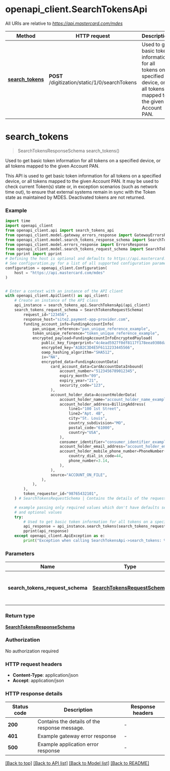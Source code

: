 # openapi_client.SearchTokensApi

All URIs are relative to *https://api.mastercard.com/mdes*

Method | HTTP request | Description
------------- | ------------- | -------------
[**search_tokens**](SearchTokensApi.md#search_tokens) | **POST** /digitization/static/1/0/searchTokens | Used to get basic token information for all tokens on a specified device, or all tokens mapped to the given Account PAN.


# **search_tokens**
> SearchTokensResponseSchema search_tokens()

Used to get basic token information for all tokens on a specified device, or all tokens mapped to the given Account PAN.

This API is used to get basic token information for all tokens on a specified device, or all tokens mapped to the given Account PAN. It may be used to check current Token(s) state or, in exception scenarios (such as network time out), to ensure that external systems remain in sync with the Token state as maintained by MDES. Deactivated tokens are not returned. 

### Example

```python
import time
import openapi_client
from openapi_client.api import search_tokens_api
from openapi_client.model.gateway_errors_response import GatewayErrorsResponse
from openapi_client.model.search_tokens_response_schema import SearchTokensResponseSchema
from openapi_client.model.errors_response import ErrorsResponse
from openapi_client.model.search_tokens_request_schema import SearchTokensRequestSchema
from pprint import pprint
# Defining the host is optional and defaults to https://api.mastercard.com/mdes
# See configuration.py for a list of all supported configuration parameters.
configuration = openapi_client.Configuration(
    host = "https://api.mastercard.com/mdes"
)


# Enter a context with an instance of the API client
with openapi_client.ApiClient() as api_client:
    # Create an instance of the API class
    api_instance = search_tokens_api.SearchTokensApi(api_client)
    search_tokens_request_schema = SearchTokensRequestSchema(
        request_id="123456",
        response_host="site2.payment-app-provider.com",
        funding_account_info=FundingAccountInfo(
            pan_unique_reference="pan_unique_reference_example",
            token_unique_reference="token_unique_reference_example",
            encrypted_payload=FundingAccountInfoEncryptedPayload(
                public_key_fingerprint="4c4ead5927f0df8117f178eea9308daa58e27c2b",
                encrypted_key="A1B2C3D4E5F6112233445566",
                oaep_hashing_algorithm="SHA512",
                iv="NA",
                encrypted_data=FundingAccountData(
                    card_account_data=CardAccountDataInbound(
                        account_number="5123456789012345",
                        expiry_month="09",
                        expiry_year="21",
                        security_code="123",
                    ),
                    account_holder_data=AccountHolderData(
                        account_holder_name="account_holder_name_example",
                        account_holder_address=BillingAddress(
                            line1="100 1st Street",
                            line2="Apt. 4B",
                            city="St. Louis",
                            country_subdivision="MO",
                            postal_code="61000",
                            country="USA",
                        ),
                        consumer_identifier="consumer_identifier_example",
                        account_holder_email_address="account_holder_email_address_example",
                        account_holder_mobile_phone_number=PhoneNumber(
                            country_dial_in_code=44,
                            phone_number=3.14,
                        ),
                    ),
                    source="ACCOUNT_ON_FILE",
                ),
            ),
        ),
        token_requestor_id="98765432101",
    ) # SearchTokensRequestSchema | Contains the details of the request message.  (optional)

    # example passing only required values which don't have defaults set
    # and optional values
    try:
        # Used to get basic token information for all tokens on a specified device, or all tokens mapped to the given Account PAN.
        api_response = api_instance.search_tokens(search_tokens_request_schema=search_tokens_request_schema)
        pprint(api_response)
    except openapi_client.ApiException as e:
        print("Exception when calling SearchTokensApi->search_tokens: %s\n" % e)
```


### Parameters

Name | Type | Description  | Notes
------------- | ------------- | ------------- | -------------
 **search_tokens_request_schema** | [**SearchTokensRequestSchema**](SearchTokensRequestSchema.md)| Contains the details of the request message.  | [optional]

### Return type

[**SearchTokensResponseSchema**](SearchTokensResponseSchema.md)

### Authorization

No authorization required

### HTTP request headers

 - **Content-Type**: application/json
 - **Accept**: application/json


### HTTP response details
| Status code | Description | Response headers |
|-------------|-------------|------------------|
**200** | Contains the details of the response message.  |  -  |
**401** | Example gateway error response  |  -  |
**500** | Example application error response  |  -  |

[[Back to top]](#) [[Back to API list]](../README.md#documentation-for-api-endpoints) [[Back to Model list]](../README.md#documentation-for-models) [[Back to README]](../README.md)

